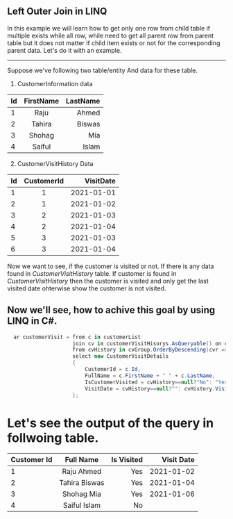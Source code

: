 ## Left Outer Join in LINQ

In this example we will learn how to get only one row from child table if multiple exists while all row, while need to get all parent row from parent table but it does 
not matter if child item exists or not for the corresponding parent data. Let's do it with an example. 

---
Suppose we've following two table/entity And data for these table.
1. CustomerInformation data

| Id            | FirstName     | LastName  |
| ------------- |:-------------:| -----:    |
| 1             | Raju          | Ahmed     |
| 2             | Tahira        | Biswas    |
| 3             | Shohag        | Mia       |
| 4             | Saiful        | Islam     |
 
2. CustomerVisitHistory Data

| Id            | CustomerId    | VisitDate  |
| ------------- |:-------------:| ----------:|
| 1             | 1             | 2021-01-01 |
| 2             | 1             | 2021-01-02 |
| 3             | 2             | 2021-01-03 |
| 4             | 2             | 2021-01-04 |
| 5             | 3             | 2021-01-03 |
| 6             | 3             | 2021-01-04 |


Now we want to see, if the customer is visited or not. If there is any data found in *CustomerVisitHistory* table. If customer is found in *CustomerVisitHistory* then the customer
is visited and only get the last visited date ohterwise show the customer is not visited. 

## Now we'll see, how to achive this goal by using LINQ in C#.
 ```csharp
   ar customerVisit = from c in customerList
                      join cv in customerVisitHisorys.AsQueryable() on c.Id equals cv.CustomerId into cvGroup
                      from cvHistory in cvGroup.OrderByDescending(cvr => cvr.Id).Take(1).DefaultIfEmpty()
                      select new CustomerVisitDetails
                      {
                          CustomerId = c.Id,
                          FullName = c.FirstName + " " + c.LastName,
                          IsCustomerVisited = cvHistory==null?"No": "Yes",
                          VisitDate = cvHistory==null?"": cvHistory.VisitDate
                      };
```
# Let's see the output of the query in follwoing table.
| Customer Id   | Full Name     | Is Visited | Visit Date |
| ------------- |:-------------:| ----------:| ----------:|
| 1             | Raju Ahmed    | Yes        | 2021-01-02 |
| 2             | Tahira Biswas | Yes        | 2021-01-04 |
| 3             | Shohag Mia    | Yes        | 2021-01-06 |
| 4             | Saiful Islam  | No         |            |


